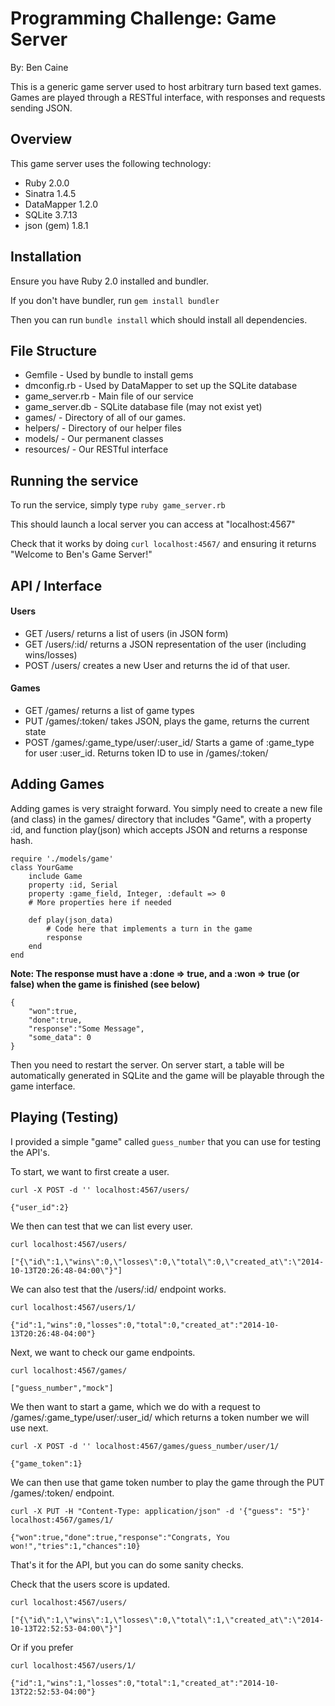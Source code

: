 # Programming Challenge: Game Server

By: Ben Caine

This is a generic game server used to host arbitrary turn based text games. Games are played through a RESTful interface, with responses and requests sending JSON.

## Overview ##
This game server uses the following technology:

+ Ruby 2.0.0
+ Sinatra 1.4.5
+ DataMapper 1.2.0
+ SQLite 3.7.13
+ json (gem) 1.8.1


## Installation ##

Ensure you have Ruby 2.0 installed and bundler.

If you don't have bundler, run ``gem install bundler``

Then you can run ``bundle install`` which should install all dependencies. 

## File Structure ##

+ Gemfile - Used by bundle to install gems
+ dmconfig.rb - Used by DataMapper to set up the SQLite database
+ game_server.rb - Main file of our service
+ game_server.db - SQLite database file (may not exist yet)
+ games/ - Directory of all of our games.
+ helpers/ - Directory of our helper files
+ models/ - Our permanent classes
+ resources/ - Our RESTful interface

## Running the service ##

To run the service, simply type
``ruby game_server.rb``

This should launch a local server you can access at "localhost:4567"

Check that it works by doing
``curl localhost:4567/`` and ensuring it returns "Welcome to Ben's Game Server!"

## API / Interface ##

#### Users ####
+ GET /users/	returns a list of users (in JSON form)
+ GET /users/:id/ returns a JSON representation of the user (including wins/losses)
+ POST /users/ creates a new User and returns the id of that user.

#### Games ####
+ GET /games/ returns a list of game types
+ PUT /games/:token/ takes JSON, plays the game, returns the current state
+ POST /games/:game_type/user/:user_id/ Starts a game of :game_type for user :user_id. Returns token ID to use in /games/:token/

## Adding Games ##
Adding games is very straight forward. You simply need to create a new file (and class) in the games/ directory that includes "Game", with a property :id, and function play(json) which accepts JSON and returns a response hash. 
	
	require './models/game'
	class YourGame
		include Game
		property :id, Serial
		property :game_field, Integer, :default => 0
		# More properties here if needed
	
		def play(json_data)
			# Code here that implements a turn in the game
			response
		end
	end

**Note: The response must have a :done => true, and a :won => true (or false) when the game is finished (see below)**

	{
		"won":true,
		"done":true,
		"response":"Some Message",
		"some_data": 0 
	}

Then you need to restart the server. On server start, a table will be automatically generated in SQLite and the game will be playable through the game interface. 

## Playing (Testing) ##
I provided a simple "game" called ``guess_number`` that you can use for testing the API's.

To start, we want to first create a user.

	curl -X POST -d '' localhost:4567/users/
	
	{"user_id":2}
	

We then can test that we can list every user.

	curl localhost:4567/users/

	["{\"id\":1,\"wins\":0,\"losses\":0,\"total\":0,\"created_at\":\"2014-10-13T20:26:48-04:00\"}"]
	
We can also test that the /users/:id/ endpoint works.

	curl localhost:4567/users/1/

	{"id":1,"wins":0,"losses":0,"total":0,"created_at":"2014-10-13T20:26:48-04:00"}

Next, we want to check our game endpoints. 

	curl localhost:4567/games/
	
	["guess_number","mock"]
	
We then want to start a game, which we do with a request to /games/:game_type/user/:user_id/ which returns a token number we will use next.

	curl -X POST -d '' localhost:4567/games/guess_number/user/1/

	{"game_token":1}

We can then use that game token number to play the game through the PUT /games/:token/ endpoint.

	curl -X PUT -H "Content-Type: application/json" -d '{"guess": "5"}' localhost:4567/games/1/

	{"won":true,"done":true,"response":"Congrats, You won!","tries":1,"chances":10}
	
That's it for the API, but you can do some sanity checks.

Check that the users score is updated.

	curl localhost:4567/users/

	["{\"id\":1,\"wins\":1,\"losses\":0,\"total\":1,\"created_at\":\"2014-10-13T22:52:53-04:00\"}"]

Or if you prefer

	curl localhost:4567/users/1/

	{"id":1,"wins":1,"losses":0,"total":1,"created_at":"2014-10-13T22:52:53-04:00"}
